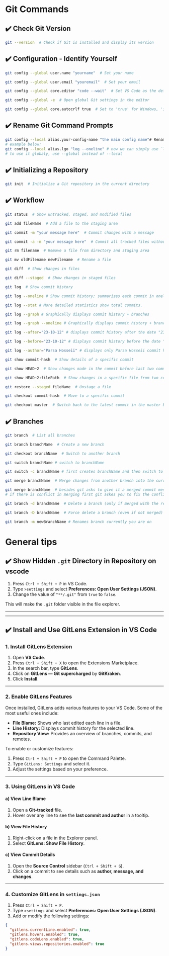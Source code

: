 # Git Commands

## ✔️ Check Git Version
```sh
git --version  # Check if Git is installed and display its version
```

## ✔️ Configuration - Identify Yourself
```sh
git config --global user.name "yourname"  # Set your name

git config --global user.email "youremail"  # Set your email

git config --global core.editor "code --wait"  # Set VS Code as the default editor

git config --global -e  # Open global Git settings in the editor

git config --global core.autocrlf true  # Set to 'true' for Windows, 'input' for macOS/Linux
```

## ✔️ Rename Git Command Prompts
```sh
git config --local alias.your-config-name "the main config name"# Renames git command prompts to your desired name in this project
# example below:
git config --local alias.lgo "log --oneline" # now we can simply use `lgo` to call "log --oneline"
# to use it globaly, use --global instead of --local
```

## ✔️ Initializing a Repository
```sh
git init  # Initialize a Git repository in the current directory
```

## ✔️ Workflow
```sh
git status  # Show untracked, staged, and modified files

git add fileName  # Add a file to the staging area

git commit -m "your message here"  # Commit changes with a message

git commit -a -m "your message here"  # Commit all tracked files without staging

git rm filename  # Remove a file from directory and staging area

git mv oldFilename newFilename  # Rename a file

git diff  # Show changes in files

git diff --staged  # Show changes in staged files

git log  # Show commit history

git log --oneline # Show commit history; summarizes each commit in oneline

git log --stat # More detailed statistics show total commits.

git log --graph # Graphically displays commit history + branches

git log --graph --oneline # Graphically displays commit history + branches; summarizes each commit in oneline

git log --after="23-10-12" # displays commit history after the date "23-10-12"

git log --before="23-10-12" # displays commit history before the date "23-10-12"

git log --author="Parsa Hosseii" # displays only Parsa Hosseii commit history

git show commit-hash  # Show details of a specific commit

git show HEAD~2  # Show changes made in the commit before last two commits

git show HEAD~2:filePath  # Show changes in a specific file from two commits before

git restore --staged fileName  # Unstage a file

git checkout commit-hash  # Move to a specific commit

git checkout master  # Switch back to the latest commit in the master branch
```

## ✔️ Branches
```sh
git branch  # List all branches

git branch branchName  # Create a new branch

git checkout branchName  # Switch to another branch

git switch branchName # switch to branchName

git switch -c branchName # first creates branchName and then switch to it

git merge branchName  # Merge changes from another branch into the current branch (fast forward)

git merge branchName  # besides git asks to give it a merged commit message because it's non fast forward merging (if there is no conflict)
# if there is conflict in merging first git askes you to fix the conflict and then give it a merge commit message to finish merging. 

git branch -d branchName  # Delete a branch (only if merged with the remote branch)

git branch -D branchName  # Force delete a branch (even if not merged)

git branch -m newBranchName # Renames branch currently you are on
```
# General tips

## ✔️ Show Hidden `.git` Directory in Repository on vscode
1. Press `Ctrl + Shift + P` in VS Code.
2. Type `>settings` and select **Preferences: Open User Settings (JSON)**.
3. Change the value of `"**/.git"` from `true` to `false`.

This will make the `.git` folder visible in the file explorer.

---
---

## ✔️ Install and Use GitLens Extension in VS Code

### 1. Install GitLens Extension
1. Open **VS Code**.
2. Press `Ctrl + Shift + X` to open the Extensions Marketplace.
3. In the search bar, type **GitLens**.
4. Click on **GitLens — Git supercharged** by **GitKraken**.
5. Click **Install**.

---

### 2. Enable GitLens Features
Once installed, GitLens adds various features to your VS Code. Some of the most useful ones include:

- **File Blame:** Shows who last edited each line in a file.
- **Line History:** Displays commit history for the selected line.
- **Repository View:** Provides an overview of branches, commits, and remotes.

To enable or customize features:
1. Press `Ctrl + Shift + P` to open the Command Palette.
2. Type `GitLens: Settings` and select it.
3. Adjust the settings based on your preference.

---

### 3. Using GitLens in VS Code
#### a) View Line Blame
1. Open a **Git-tracked** file.
2. Hover over any line to see the **last commit and author** in a tooltip.

#### b) View File History
1. Right-click on a file in the Explorer panel.
2. Select **GitLens: Show File History**.

#### c) View Commit Details
1. Open the **Source Control** sidebar (`Ctrl + Shift + G`).
2. Click on a commit to see details such as **author, message, and changes**.

---

### 4. Customize GitLens in `settings.json`
1. Press `Ctrl + Shift + P`.
2. Type `>settings` and select **Preferences: Open User Settings (JSON)**.
3. Add or modify the following settings:

```json
{
  "gitlens.currentLine.enabled": true,
  "gitlens.hovers.enabled": true,
  "gitlens.codeLens.enabled": true,
  "gitlens.views.repositories.enabled": true
}

